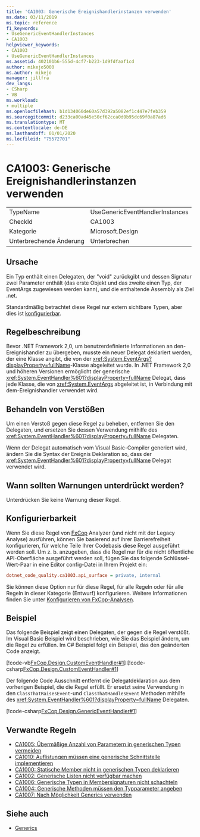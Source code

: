 ```yaml
---
title: 'CA1003: Generische Ereignishandlerinstanzen verwenden'
ms.date: 03/11/2019
ms.topic: reference
f1_keywords:
- UseGenericEventHandlerInstances
- CA1003
helpviewer_keywords:
- CA1003
- UseGenericEventHandlerInstances
ms.assetid: 402101b6-555d-4cf7-b223-1d9fdfaaf1cd
author: mikejo5000
ms.author: mikejo
manager: jillfra
dev_langs:
- CSharp
- VB
ms.workload:
- multiple
ms.openlocfilehash: b1d134060de60a57d392a5082ef1c447e7feb359
ms.sourcegitcommit: d233ca00ad45e50cf62cca0d0b95dc69f0a87ad6
ms.translationtype: MT
ms.contentlocale: de-DE
ms.lasthandoff: 01/01/2020
ms.locfileid: "75572701"
---
```

# <a name="ca1003-use-generic-event-handler-instances"></a>CA1003: Generische Ereignishandlerinstanzen verwenden

|||
|-|-|
|TypeName|UseGenericEventHandlerInstances|
|CheckId|CA1003|
|Kategorie|Microsoft.Design|
|Unterbrechende Änderung|Unterbrechen|

## <a name="cause"></a>Ursache

Ein Typ enthält einen Delegaten, der "void" zurückgibt und dessen Signatur zwei Parameter enthält (das erste Objekt und das zweite einen Typ, der EventArgs zugewiesen werden kann), und die enthaltende Assembly als Ziel .net.

Standardmäßig betrachtet diese Regel nur extern sichtbare Typen, aber dies ist [konfigurierbar](#configurability).

## <a name="rule-description"></a>Regelbeschreibung

Bevor .NET Framework 2,0, um benutzerdefinierte Informationen an den-Ereignishandler zu übergeben, musste ein neuer Delegat deklariert werden, der eine Klasse angibt, die von der <xref:System.EventArgs?displayProperty=fullName>-Klasse abgeleitet wurde. In .NET Framework 2,0 und höheren Versionen ermöglicht der generische <xref:System.EventHandler%601?displayProperty=fullName> Delegat, dass jede Klasse, die von <xref:System.EventArgs> abgeleitet ist, in Verbindung mit dem-Ereignishandler verwendet wird.

## <a name="how-to-fix-violations"></a>Behandeln von Verstößen

Um einen Verstoß gegen diese Regel zu beheben, entfernen Sie den Delegaten, und ersetzen Sie dessen Verwendung mithilfe des <xref:System.EventHandler%601?displayProperty=fullName> Delegaten.

Wenn der Delegat automatisch vom Visual Basic-Compiler generiert wird, ändern Sie die Syntax der Ereignis Deklaration so, dass der <xref:System.EventHandler%601?displayProperty=fullName> Delegat verwendet wird.

## <a name="when-to-suppress-warnings"></a>Wann sollten Warnungen unterdrückt werden?

Unterdrücken Sie keine Warnung dieser Regel.

## <a name="configurability"></a>Konfigurierbarkeit

Wenn Sie diese Regel von [FxCop](install-fxcop-analyzers.md) Analyzer (und nicht mit der Legacy Analyse) ausführen, können Sie basierend auf ihrer Barrierefreiheit konfigurieren, für welche Teile Ihrer Codebasis diese Regel ausgeführt werden soll. Um z. b. anzugeben, dass die Regel nur für die nicht öffentliche API-Oberfläche ausgeführt werden soll, fügen Sie das folgende Schlüssel-Wert-Paar in eine Editor config-Datei in Ihrem Projekt ein:

```ini
dotnet_code_quality.ca1003.api_surface = private, internal
```

Sie können diese Option nur für diese Regel, für alle Regeln oder für alle Regeln in dieser Kategorie (Entwurf) konfigurieren. Weitere Informationen finden Sie unter [Konfigurieren von FxCop-Analysen](configure-fxcop-analyzers.md).

## <a name="example"></a>Beispiel

Das folgende Beispiel zeigt einen Delegaten, der gegen die Regel verstößt. Im Visual Basic Beispiel wird beschrieben, wie Sie das Beispiel ändern, um die Regel zu erfüllen. Im C# Beispiel folgt ein Beispiel, das den geänderten Code anzeigt.

[!code-vb[FxCop.Design.CustomEventHandler#1](../code-quality/codesnippet/VisualBasic/ca1003-use-generic-event-handler-instances_1.vb)]
[!code-csharp[FxCop.Design.CustomEventHandler#1](../code-quality/codesnippet/CSharp/ca1003-use-generic-event-handler-instances_1.cs)]

Der folgende Code Ausschnitt entfernt die Delegatdeklaration aus dem vorherigen Beispiel, die die Regel erfüllt. Er ersetzt seine Verwendung in den `ClassThatRaisesEvent`-und `ClassThatHandlesEvent` Methoden mithilfe des <xref:System.EventHandler%601?displayProperty=fullName> Delegaten.

[!code-csharp[FxCop.Design.GenericEventHandler#1](../code-quality/codesnippet/CSharp/ca1003-use-generic-event-handler-instances_2.cs)]

## <a name="related-rules"></a>Verwandte Regeln

- [CA1005: Übermäßige Anzahl von Parametern in generischen Typen vermeiden](../code-quality/ca1005.md)
- [CA1010: Auflistungen müssen eine generische Schnittstelle implementieren](../code-quality/ca1010.md)
- [CA1000: Statische Member nicht in generischen Typen deklarieren](../code-quality/ca1000.md)
- [CA1002: Generische Listen nicht verfügbar machen](../code-quality/ca1002.md)
- [CA1006: Generische Typen in Membersignaturen nicht schachteln](../code-quality/ca1006.md)
- [CA1004: Generische Methoden müssen den Typparameter angeben](../code-quality/ca1004.md)
- [CA1007: Nach Möglichkeit Generics verwenden](../code-quality/ca1007.md)

## <a name="see-also"></a>Siehe auch

- [Generics](/dotnet/csharp/programming-guide/generics/index)
